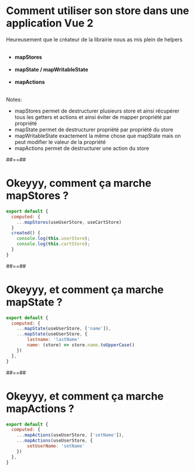 # Comment utiliser son store dans une application Vue 2

Heureusement que le créateur de la librairie nous as mis plein de helpers <br><br>
- __mapStores__ <br><br>
- __mapState / mapWritableState__ <br><br>
- __mapActions__ <br><br>

Notes: 
 - mapStores permet de destructurer plusieurs store et ainsi récupérer tous les getters et actions et ainsi éviter de mapper propriété par propriété
 - mapState permet de destructurer propriété par propriété du store
 - mapWritableState exactement la même chose que mapState mais on peut modifier le valeur de la propriété
 - mapActions permet de destructurer une action du store

##==##

<!--.slide: class="with-code inconsolata" -->
# Okeyyy, comment ça marche mapStores ?

```javascript
export default {
  computed: {
    ...mapStores(useUserStore, useCartStore)
  }
  created() {
    console.log(this.userStore);
    console.log(this.cartStore);
  } 
}
```
<!-- .element: class="big-code" -->

##==##

<!-- .slide: class="with-code inconsolata" -->
# Okeyyy, et comment ça marche mapState ?

```javascript
export default {
  computed: {
    ...mapState(useUserStore, ['name']),
    ...mapState(useUserStore, {
        lastname: 'lastName'
        name: (store) => store.name.toUpperCase() 
    })
  },
}
```
<!-- .element: class="big-code" -->

##==##

<!-- .slide: class="with-code inconsolata" -->
# Okeyyy, et comment ça marche mapActions ?

```javascript
export default {
  computed: {
    ...mapActions(useUserStore, ['setName']),
    ...mapActions(useUserStore, {
        setUserName: 'setName'
    })
  },
}
```
<!-- .element: class="big-code" -->



